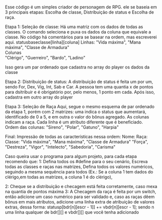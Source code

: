 Esse código é um simples criador de personagem de RPG. ele se baseia em 3 principais etapas:
Escolha de classe, Distribuição de status e Escolha de raça.

Etapa 1: Seleção de classe:
Há uma matriz com os dados de todas as classes. O comando seleciona e puxa os dados da coluna que equivale a classe. No código há comentários para se basear na ordem, mas escreverei aqui. statusbaseclasse[linha][coluna]
Linhas: 
"Vida máxima",
"Mana máxima",
"Classe de Armadura"  
Colunas         
"Clérigo",
"Guerreiro",
"Bardo",
"Ladino"

Isso gera um par ordenado que cadastra no array do player os dados da classe

Etapa 2: Distribuição de status:
A distribuição de status é feita um por um, sendo For, Dex, Vig, Int, Sab e Car. A pessoa tem uma quantia x de pontos para dsitribuir e é obrigatório por, pelo menos, 1 ponto em cada. Após isso, cadastra em outro array do player

Etapa 3: Seleção de Raça
Aqui, segue o mesmo esquema de par ordenado da etapa 1, porém com 2 matrizes: uma indica o status que aumentará, identificado de 0 a 5, e em outra o valor do bônus agregado.
As colunas indicam a raça. Cada linha é um atributo diferente que é beneficiado. Ordem das colunas:
     "Sireno",
     "Polar",
     "Gatuno",
     "Harpia"

Final: Impressão de todas as características nessa ordem:
Nome:
Raça:
Classe:
"Vida máxima",
"Mana máxima",
"Classe de Armadura"
 "Força",
"Destreza",
"Vigor",
"Intelecto",
"Sabedoria",
"Carisma"

Caso queira usar o programa para algum projeto, para cada etapa recomendo que:
1:
Defina todos os #define para o seu cenário,
Escreva todas as classes e raças nas matrizes,
Defina todos os valores numéricos, seguindo a mesma sequência para todos (Ex.: Se a coluna 1 tem dados do clérigo,em todas as matrizes, a coluna 1 é do clérigo),

2:
Cheque se a distribuição e checagem está feita corretamente, caso mexa na quantia de pontos máxima
3:
A Checagem da raça é feita por um switch, então adicione um caso numérico para ser validado e, caso as raças dêem bônus em mais atributos, adicione uma linha extra de atribuição de valores extras, dessa forma: statusp[bdr[n][escr - 1]] += vbdr[n][escr - 1]; sendo n uma linha qualquer de bdr[][] e vbdr[][] que você tenha adicionado
